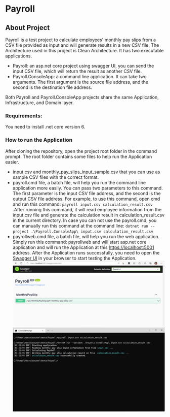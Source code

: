 # Payroll

## About Project
Payroll is a test project to calculate employees' monthly pay slips from a CSV file provided as input and will generate results in a new CSV file. 
The Architecture used in this project is Clean Architecture. It has two executable applications.
- Payroll: an asp.net core project using swagger UI, you can send the input CSV file, which will return the result as another CSV file.
- Payroll.ConsoleApp: a command line application. It can take two arguments. The first argument is the source file address, and the second is the destination file address.

Both Payroll and Payroll.ConsoleApp projects share the same Application, Infrastructure, and Domain layer.
### Requirements:
You need to install .net core version 6.

### How to run the Application
After cloning the repository, open the project root folder in the command prompt. The root folder contains some files to help run the Application easier.
- input.csv and monthly_pay_slips_input_sample.csv that you can use as sample CSV files with the correct format.
- payroll.cmd file, a batch file, will help you run the command line application more easily. You can pass two parameters to this command. The first parameter is the input CSV file address, and the second is the output CSV file address. For example, to use this command, open cmd and run this command: `payroll input.csv calculation_result.csv` .After running this command, it will read employee information from the input.csv file and generate the calculation result in calculation_result.csv in the current directory. In case you can not use the payroll.cmd, you can manually run this command at the command line: `dotnet run --project .\Payroll.ConsoleApp\ input.csv calculation_result.csv`
- payrollweb.cmd file, a batch file, will help you run the web application. Simply run this command: payrollweb and will start asp.net core application and will run the Application at this [https://localhost:5001](https://localhost:5001 "https://localhost:5001") address. After the Application runs successfully, you need to open the [Swagger UI](https://localhost:5001/swagger/index.html "Swagger UI") in your browser to start testing the Application.
![](./swagger.png)
![](./command.png)
